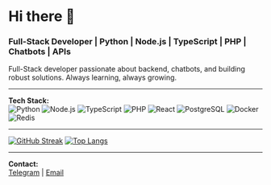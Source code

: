 # Hi there 👋

### Full-Stack Developer | Python | Node.js | TypeScript | PHP | Chatbots | APIs

Full-Stack developer passionate about backend, chatbots, and building robust solutions. Always learning, always growing.

---

**Tech Stack:**  
![Python](https://img.shields.io/badge/-Python-3776AB?style=flat&logo=python&logoColor=white)
![Node.js](https://img.shields.io/badge/-Node.js-339933?style=flat&logo=node.js&logoColor=white)
![TypeScript](https://img.shields.io/badge/-TypeScript-3178C6?style=flat&logo=typescript&logoColor=white)
![PHP](https://img.shields.io/badge/-PHP-777BB4?style=flat&logo=php&logoColor=white)
![React](https://img.shields.io/badge/-React-61DAFB?style=flat&logo=react&logoColor=black)
![PostgreSQL](https://img.shields.io/badge/-PostgreSQL-4169E1?style=flat&logo=postgresql&logoColor=white)
![Docker](https://img.shields.io/badge/-Docker-2496ED?style=flat&logo=docker&logoColor=white)
![Redis](https://img.shields.io/badge/-Redis-DC382D?style=flat&logo=redis&logoColor=white)

---

[![GitHub Streak](https://streak-stats.demolab.com?user=beocch&theme=tokyonight&hide_border=true)](https://git.io/streak-stats)
[![Top Langs](https://github-readme-stats.vercel.app/api/top-langs/?username=beocch&layout=compact&theme=tokyonight)](https://github.com/anuraghazra/github-readme-stats)

---

**Contact:**  
[Telegram](https://t.me/beocch) | [Email](mailto:jacobynwa@gmail.com) 